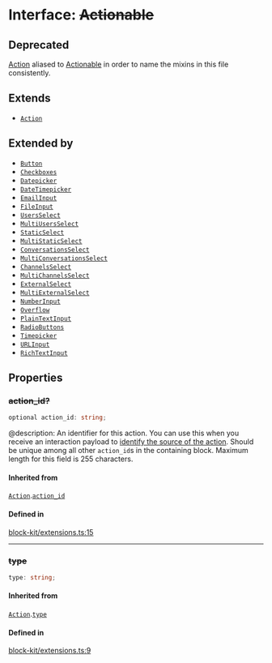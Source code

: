 # Interface: ~~Actionable~~

## Deprecated

[Action](Action.md) aliased to [Actionable](Actionable.md) in order to name the mixins in this file consistently.

## Extends

- [`Action`](Action.md)

## Extended by

- [`Button`](Button.md)
- [`Checkboxes`](Checkboxes.md)
- [`Datepicker`](Datepicker.md)
- [`DateTimepicker`](DateTimepicker.md)
- [`EmailInput`](EmailInput.md)
- [`FileInput`](FileInput.md)
- [`UsersSelect`](UsersSelect.md)
- [`MultiUsersSelect`](MultiUsersSelect.md)
- [`StaticSelect`](StaticSelect.md)
- [`MultiStaticSelect`](MultiStaticSelect.md)
- [`ConversationsSelect`](ConversationsSelect.md)
- [`MultiConversationsSelect`](MultiConversationsSelect.md)
- [`ChannelsSelect`](ChannelsSelect.md)
- [`MultiChannelsSelect`](MultiChannelsSelect.md)
- [`ExternalSelect`](ExternalSelect.md)
- [`MultiExternalSelect`](MultiExternalSelect.md)
- [`NumberInput`](NumberInput.md)
- [`Overflow`](Overflow.md)
- [`PlainTextInput`](PlainTextInput.md)
- [`RadioButtons`](RadioButtons.md)
- [`Timepicker`](Timepicker.md)
- [`URLInput`](URLInput.md)
- [`RichTextInput`](RichTextInput.md)

## Properties

### ~~action\_id?~~

```ts
optional action_id: string;
```

@description: An identifier for this action. You can use this when you receive an interaction payload to
[identify the source of the action](https://api.slack.com/interactivity/handling#payloads). Should be unique
among all other `action_id`s in the containing block. Maximum length for this field is 255 characters.

#### Inherited from

[`Action`](Action.md).[`action_id`](Action.md#action_id)

#### Defined in

[block-kit/extensions.ts:15](https://github.com/slackapi/node-slack-sdk/blob/7b348598b763c2b7545d1042b5f0429775cfa62c/packages/types/src/block-kit/extensions.ts#L15)

***

### ~~type~~

```ts
type: string;
```

#### Inherited from

[`Action`](Action.md).[`type`](Action.md#type)

#### Defined in

[block-kit/extensions.ts:9](https://github.com/slackapi/node-slack-sdk/blob/7b348598b763c2b7545d1042b5f0429775cfa62c/packages/types/src/block-kit/extensions.ts#L9)
